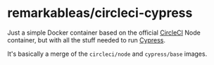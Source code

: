 # remarkableas/circleci-cypress

Just a simple Docker container based on the official [CircleCI](https://circleci.com/) Node container, but with all the stuff needed to run [Cypress](https://cypress.io).

It's basically a merge of the `circleci/node` and `cypress/base` images.
